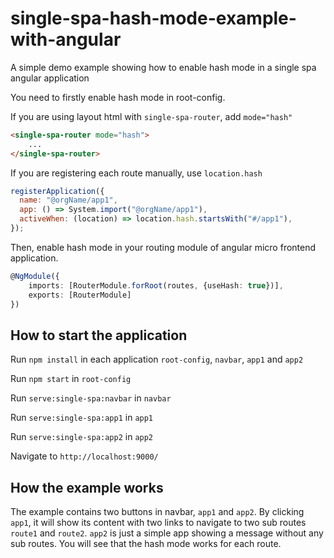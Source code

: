 # single-spa-hash-mode-example-with-angular
A simple demo example showing how to enable hash mode in a single spa angular application


You need to firstly enable hash mode in root-config.

If you are using layout html with `single-spa-router`, add `mode="hash"`
```html
<single-spa-router mode="hash">
    ...
</single-spa-router>
```
If you are registering each route manually, use `location.hash`
```js
registerApplication({
  name: "@orgName/app1",
  app: () => System.import("@orgName/app1"),
  activeWhen: (location) => location.hash.startsWith("#/app1"),
});
```
Then, enable hash mode in your routing module of angular micro frontend application.
```ts
@NgModule({
    imports: [RouterModule.forRoot(routes, {useHash: true})],
    exports: [RouterModule]
})
```

## How to start the application

Run `npm install` in each application `root-config`, `navbar`, `app1` and `app2`

Run `npm start` in `root-config`

Run `serve:single-spa:navbar` in `navbar`

Run `serve:single-spa:app1` in `app1`

Run `serve:single-spa:app2` in `app2`

Navigate to `http://localhost:9000/`

## How the example works
The example contains two buttons in navbar, `app1` and `app2`. By clicking `app1`, it will show its content with two links 
to navigate to two sub routes `route1` and `route2`. `app2` is just a simple app showing a message without any sub routes.
You will see that the hash mode works for each route.